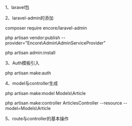 1、laravel包

2、laravel-admin的添加

composer require encore/laravel-admin

php artisan vendor:publish --provider="Encore\Admin\AdminServiceProvider"

php artisan admin:install

3、Auth模板引入

php artisan make:auth

4、model与controller生成

php artisan make:model Models\Article

php artisan make:controller ArticlesController --resource --model=Models\Article

5、route与controller的基本操作